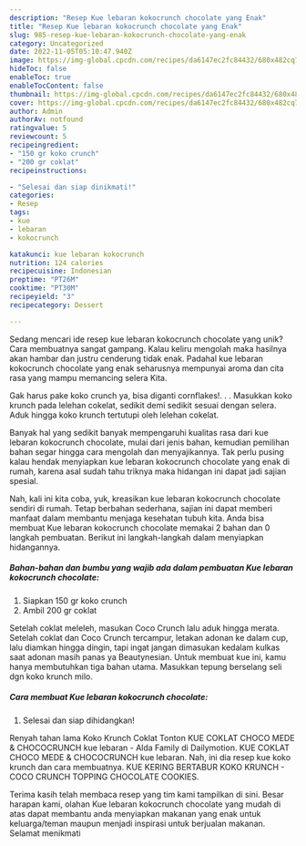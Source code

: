 ```yaml
---
description: "Resep Kue lebaran kokocrunch chocolate yang Enak"
title: "Resep Kue lebaran kokocrunch chocolate yang Enak"
slug: 985-resep-kue-lebaran-kokocrunch-chocolate-yang-enak
category: Uncategorized
date: 2022-11-05T05:10:47.940Z
image: https://img-global.cpcdn.com/recipes/da6147ec2fc84432/680x482cq70/kue-lebaran-kokocrunch-chocolate-foto-resep-utama.jpg
hideToc: false
enableToc: true
enableTocContent: false
thumbnail: https://img-global.cpcdn.com/recipes/da6147ec2fc84432/680x482cq70/kue-lebaran-kokocrunch-chocolate-foto-resep-utama.jpg
cover: https://img-global.cpcdn.com/recipes/da6147ec2fc84432/680x482cq70/kue-lebaran-kokocrunch-chocolate-foto-resep-utama.jpg
author: Admin
authorAv: notfound
ratingvalue: 5
reviewcount: 5
recipeingredient:
- "150 gr koko crunch"
- "200 gr coklat"
recipeinstructions:

- "Selesai dan siap dinikmati!"
categories:
- Resep
tags:
- kue
- lebaran
- kokocrunch

katakunci: kue lebaran kokocrunch 
nutrition: 124 calories
recipecuisine: Indonesian
preptime: "PT26M"
cooktime: "PT30M"
recipeyield: "3"
recipecategory: Dessert

---
```





Sedang mencari ide resep kue lebaran kokocrunch chocolate yang unik? Cara membuatnya sangat gampang. Kalau keliru mengolah maka hasilnya akan hambar dan justru cenderung tidak enak. Padahal kue lebaran kokocrunch chocolate yang enak seharusnya mempunyai aroma dan cita rasa yang mampu memancing selera Kita.





Gak harus pake koko crunch ya, bisa diganti cornflakes!. . . Masukkan koko krunch pada lelehan cokelat, sedikit demi sedikit sesuai dengan selera. Aduk hingga koko krunch tertutupi oleh lelehan cokelat.

Banyak hal yang sedikit banyak mempengaruhi kualitas rasa dari kue lebaran kokocrunch chocolate, mulai dari jenis bahan, kemudian pemilihan bahan segar hingga cara mengolah dan menyajikannya. Tak perlu pusing kalau hendak menyiapkan kue lebaran kokocrunch chocolate yang enak di rumah, karena asal sudah tahu triknya maka hidangan ini dapat jadi sajian spesial.






Nah, kali ini kita coba, yuk, kreasikan kue lebaran kokocrunch chocolate sendiri di rumah. Tetap berbahan sederhana, sajian ini dapat memberi manfaat dalam membantu menjaga kesehatan tubuh kita. Anda bisa membuat Kue lebaran kokocrunch chocolate memakai 2 bahan dan 0 langkah pembuatan. Berikut ini langkah-langkah dalam menyiapkan hidangannya.

<!--inarticleads1-->

##### Bahan-bahan dan bumbu yang wajib ada dalam pembuatan Kue lebaran kokocrunch chocolate:

1. Siapkan 150 gr koko crunch
1. Ambil 200 gr coklat


Setelah coklat meleleh, masukan Coco Crunch lalu aduk hingga merata. Setelah coklat dan Coco Crunch tercampur, letakan adonan ke dalam cup, lalu diamkan hingga dingin, tapi ingat jangan dimasukan kedalam kulkas saat adonan masih panas ya Beautynesian. Untuk membuat kue ini, kamu hanya membutuhkan tiga bahan utama. Masukkan tepung berselang seli dgn koko krunch milo. 

<!--inarticleads2-->

##### Cara membuat Kue lebaran kokocrunch chocolate:


1. Selesai dan siap dihidangkan!

Renyah tahan lama Koko Krunch Coklat Tonton KUE COKLAT CHOCO MEDE &amp; CHOCOCRUNCH kue lebaran - Alda Family di Dailymotion. KUE COKLAT CHOCO MEDE &amp; CHOCOCRUNCH kue lebaran. Nah, ini dia resep kue koko krunch dan cara membuatnya. KUE KERING BERTABUR KOKO KRUNCH - COCO CRUNCH TOPPING CHOCOLATE COOKIES. 

Terima kasih telah membaca resep yang tim kami tampilkan di sini. Besar harapan kami, olahan Kue lebaran kokocrunch chocolate yang mudah di atas dapat membantu anda menyiapkan makanan yang enak untuk keluarga/teman maupun menjadi inspirasi untuk berjualan makanan. Selamat menikmati
